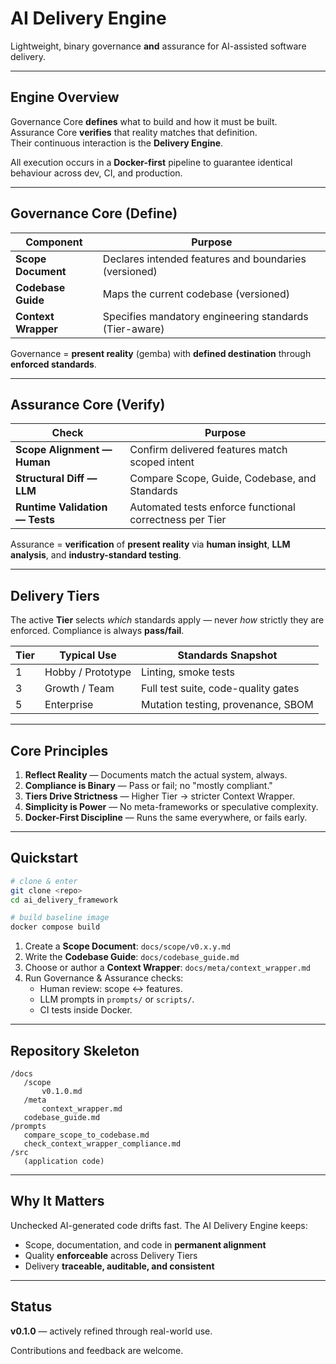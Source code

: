 # AI Delivery Engine

Lightweight, binary governance **and** assurance for AI-assisted software delivery.

---

## Engine Overview

Governance Core **defines** what to build and how it must be built.  
Assurance Core **verifies** that reality matches that definition.  
Their continuous interaction is the **Delivery Engine**.

All execution occurs in a **Docker-first** pipeline to guarantee identical behaviour across dev, CI, and production.

---

## Governance Core (Define)

| Component | Purpose |
|-----------|---------|
| **Scope Document** | Declares intended features and boundaries (versioned) |
| **Codebase Guide** | Maps the current codebase (versioned) |
| **Context Wrapper** | Specifies mandatory engineering standards (Tier-aware) |

Governance = **present reality** (gemba) with **defined destination** through **enforced standards**.

---

## Assurance Core (Verify)

| Check | Purpose |
|-------|---------|
| **Scope Alignment — Human** | Confirm delivered features match scoped intent |
| **Structural Diff — LLM** | Compare Scope, Guide, Codebase, and Standards |
| **Runtime Validation — Tests** | Automated tests enforce functional correctness per Tier |

Assurance = **verification** of **present reality** via **human insight**, **LLM analysis**, and **industry-standard testing**.

---

## Delivery Tiers

The active **Tier** selects *which* standards apply — never *how* strictly they are enforced. Compliance is always **pass/fail**.

| Tier | Typical Use | Standards Snapshot |
|------|-------------|--------------------|
| 1 | Hobby / Prototype | Linting, smoke tests |
| 3 | Growth / Team | Full test suite, code-quality gates |
| 5 | Enterprise | Mutation testing, provenance, SBOM |

---

## Core Principles

1. **Reflect Reality** — Documents match the actual system, always.  
2. **Compliance is Binary** — Pass or fail; no "mostly compliant."  
3. **Tiers Drive Strictness** — Higher Tier → stricter Context Wrapper.  
4. **Simplicity is Power** — No meta-frameworks or speculative complexity.  
5. **Docker-First Discipline** — Runs the same everywhere, or fails early.

---

## Quickstart

```bash
# clone & enter
git clone <repo>
cd ai_delivery_framework

# build baseline image
docker compose build
```

1. Create a **Scope Document**: `docs/scope/v0.x.y.md`  
2. Write the **Codebase Guide**: `docs/codebase_guide.md`  
3. Choose or author a **Context Wrapper**: `docs/meta/context_wrapper.md`  
4. Run Governance & Assurance checks:
   - Human review: scope ↔︎ features.
   - LLM prompts in `prompts/` or `scripts/`.
   - CI tests inside Docker.

---

## Repository Skeleton

```
/docs
   /scope
       v0.1.0.md
   /meta
       context_wrapper.md
   codebase_guide.md
/prompts
   compare_scope_to_codebase.md
   check_context_wrapper_compliance.md
/src
   (application code)
```

---

## Why It Matters

Unchecked AI-generated code drifts fast. The AI Delivery Engine keeps:

- Scope, documentation, and code in **permanent alignment**
- Quality **enforceable** across Delivery Tiers
- Delivery **traceable, auditable, and consistent**

---

## Status

**v0.1.0** — actively refined through real-world use.

Contributions and feedback are welcome.